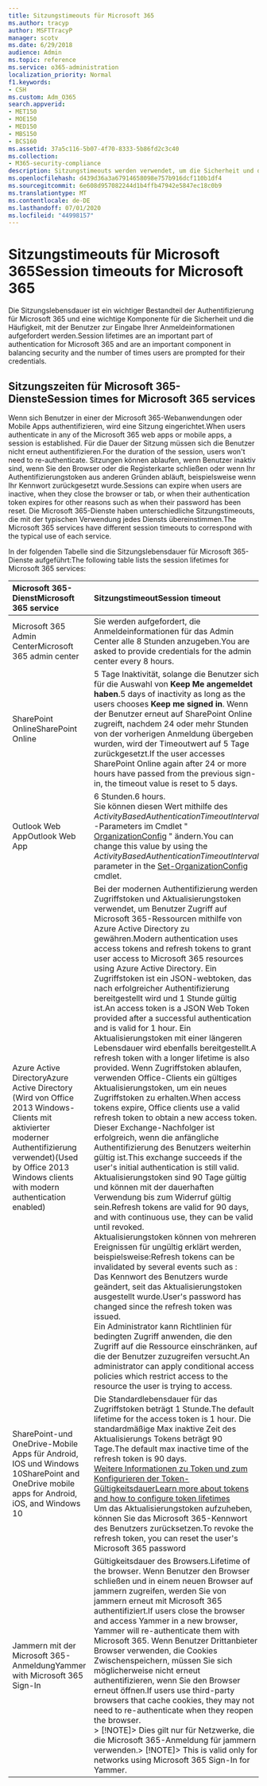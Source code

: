 ```yaml
---
title: Sitzungstimeouts für Microsoft 365
ms.author: tracyp
author: MSFTTracyP
manager: scotv
ms.date: 6/29/2018
audience: Admin
ms.topic: reference
ms.service: o365-administration
localization_priority: Normal
f1.keywords:
- CSH
ms.custom: Adm_O365
search.appverid:
- MET150
- MOE150
- MED150
- MBS150
- BCS160
ms.assetid: 37a5c116-5b07-4f70-8333-5b86fd2c3c40
ms.collection:
- M365-security-compliance
description: Sitzungstimeouts werden verwendet, um die Sicherheit und den einfachen Zugriff in Microsoft 365-Client-apps auszugleichen.
ms.openlocfilehash: d439d36a3a67914658098e757b916dcf110b1df4
ms.sourcegitcommit: 6e608d957082244d1b4ffb47942e5847ec18c0b9
ms.translationtype: MT
ms.contentlocale: de-DE
ms.lasthandoff: 07/01/2020
ms.locfileid: "44998157"
---
```

# <a name="session-timeouts-for-microsoft-365"></a><span data-ttu-id="f61d3-103">Sitzungstimeouts für Microsoft 365</span><span class="sxs-lookup"><span data-stu-id="f61d3-103">Session timeouts for Microsoft 365</span></span>

<span data-ttu-id="f61d3-104">Die Sitzungslebensdauer ist ein wichtiger Bestandteil der Authentifizierung für Microsoft 365 und eine wichtige Komponente für die Sicherheit und die Häufigkeit, mit der Benutzer zur Eingabe Ihrer Anmeldeinformationen aufgefordert werden.</span><span class="sxs-lookup"><span data-stu-id="f61d3-104">Session lifetimes are an important part of authentication for Microsoft 365 and are an important component in balancing security and the number of times users are prompted for their credentials.</span></span>
  
## <a name="session-times-for-microsoft-365-services"></a><span data-ttu-id="f61d3-105">Sitzungszeiten für Microsoft 365-Dienste</span><span class="sxs-lookup"><span data-stu-id="f61d3-105">Session times for Microsoft 365 services</span></span>

<span data-ttu-id="f61d3-106">Wenn sich Benutzer in einer der Microsoft 365-Webanwendungen oder Mobile Apps authentifizieren, wird eine Sitzung eingerichtet.</span><span class="sxs-lookup"><span data-stu-id="f61d3-106">When users authenticate in any of the Microsoft 365 web apps or mobile apps, a session is established.</span></span> <span data-ttu-id="f61d3-107">Für die Dauer der Sitzung müssen sich die Benutzer nicht erneut authentifizieren.</span><span class="sxs-lookup"><span data-stu-id="f61d3-107">For the duration of the session, users won't need to re-authenticate.</span></span> <span data-ttu-id="f61d3-108">Sitzungen können ablaufen, wenn Benutzer inaktiv sind, wenn Sie den Browser oder die Registerkarte schließen oder wenn Ihr Authentifizierungstoken aus anderen Gründen abläuft, beispielsweise wenn Ihr Kennwort zurückgesetzt wurde.</span><span class="sxs-lookup"><span data-stu-id="f61d3-108">Sessions can expire when users are inactive, when they close the browser or tab, or when their authentication token expires for other reasons such as when their password has been reset.</span></span> <span data-ttu-id="f61d3-109">Die Microsoft 365-Dienste haben unterschiedliche Sitzungstimeouts, die mit der typischen Verwendung jedes Diensts übereinstimmen.</span><span class="sxs-lookup"><span data-stu-id="f61d3-109">The Microsoft 365 services have different session timeouts to correspond with the typical use of each service.</span></span>
  
<span data-ttu-id="f61d3-110">In der folgenden Tabelle sind die Sitzungslebensdauer für Microsoft 365-Dienste aufgeführt:</span><span class="sxs-lookup"><span data-stu-id="f61d3-110">The following table lists the session lifetimes for Microsoft 365 services:</span></span>
  
|<span data-ttu-id="f61d3-111">**Microsoft 365-Dienst**</span><span class="sxs-lookup"><span data-stu-id="f61d3-111">**Microsoft 365 service**</span></span>|<span data-ttu-id="f61d3-112">**Sitzungstimeout**</span><span class="sxs-lookup"><span data-stu-id="f61d3-112">**Session timeout**</span></span>|
|:-----|:-----|
|<span data-ttu-id="f61d3-113">Microsoft 365 Admin Center</span><span class="sxs-lookup"><span data-stu-id="f61d3-113">Microsoft 365 admin center</span></span>  <br/> |<span data-ttu-id="f61d3-114">Sie werden aufgefordert, die Anmeldeinformationen für das Admin Center alle 8 Stunden anzugeben.</span><span class="sxs-lookup"><span data-stu-id="f61d3-114">You are asked to provide credentials for the admin center every 8 hours.</span></span>  <br/> |
|<span data-ttu-id="f61d3-115">SharePoint Online</span><span class="sxs-lookup"><span data-stu-id="f61d3-115">SharePoint Online</span></span>  <br/> |<span data-ttu-id="f61d3-116">5 Tage Inaktivität, solange die Benutzer sich für die Auswahl von **Keep Me angemeldet haben**.</span><span class="sxs-lookup"><span data-stu-id="f61d3-116">5 days of inactivity as long as the users chooses **Keep me signed in**.</span></span> <span data-ttu-id="f61d3-117">Wenn der Benutzer erneut auf SharePoint Online zugreift, nachdem 24 oder mehr Stunden von der vorherigen Anmeldung übergeben wurden, wird der Timeoutwert auf 5 Tage zurückgesetzt.</span><span class="sxs-lookup"><span data-stu-id="f61d3-117">If the user accesses SharePoint Online again after 24 or more hours have passed from the previous sign-in, the timeout value is reset to 5 days.</span></span>  <br/> |
|<span data-ttu-id="f61d3-118">Outlook Web App</span><span class="sxs-lookup"><span data-stu-id="f61d3-118">Outlook Web App</span></span>  <br/> |<span data-ttu-id="f61d3-119">6 Stunden.</span><span class="sxs-lookup"><span data-stu-id="f61d3-119">6 hours.</span></span>  <br/> <span data-ttu-id="f61d3-120">Sie können diesen Wert mithilfe des _ActivityBasedAuthenticationTimeoutInterval_ -Parameters im Cmdlet " [OrganizationConfig](https://go.microsoft.com/fwlink/p/?LinkId=615378) " ändern.</span><span class="sxs-lookup"><span data-stu-id="f61d3-120">You can change this value by using the  _ActivityBasedAuthenticationTimeoutInterval_ parameter in the [Set-OrganizationConfig](https://go.microsoft.com/fwlink/p/?LinkId=615378) cmdlet.</span></span>  <br/> |
|<span data-ttu-id="f61d3-121">Azure Active Directory</span><span class="sxs-lookup"><span data-stu-id="f61d3-121">Azure Active Directory</span></span>  <br/> <span data-ttu-id="f61d3-122">(Wird von Office 2013 Windows-Clients mit aktivierter moderner Authentifizierung verwendet)</span><span class="sxs-lookup"><span data-stu-id="f61d3-122">(Used by Office 2013 Windows clients with modern authentication enabled)</span></span>  <br/> | <span data-ttu-id="f61d3-123">Bei der modernen Authentifizierung werden Zugriffstoken und Aktualisierungstoken verwendet, um Benutzer Zugriff auf Microsoft 365-Ressourcen mithilfe von Azure Active Directory zu gewähren.</span><span class="sxs-lookup"><span data-stu-id="f61d3-123">Modern authentication uses access tokens and refresh tokens to grant user access to Microsoft 365 resources using Azure Active Directory.</span></span> <span data-ttu-id="f61d3-124">Ein Zugriffstoken ist ein JSON-webtoken, das nach erfolgreicher Authentifizierung bereitgestellt wird und 1 Stunde gültig ist.</span><span class="sxs-lookup"><span data-stu-id="f61d3-124">An access token is a JSON Web Token provided after a successful authentication and is valid for 1 hour.</span></span> <span data-ttu-id="f61d3-125">Ein Aktualisierungstoken mit einer längeren Lebensdauer wird ebenfalls bereitgestellt.</span><span class="sxs-lookup"><span data-stu-id="f61d3-125">A refresh token with a longer lifetime is also provided.</span></span> <span data-ttu-id="f61d3-126">Wenn Zugriffstoken ablaufen, verwenden Office-Clients ein gültiges Aktualisierungstoken, um ein neues Zugriffstoken zu erhalten.</span><span class="sxs-lookup"><span data-stu-id="f61d3-126">When access tokens expire, Office clients use a valid refresh token to obtain a new access token.</span></span> <span data-ttu-id="f61d3-127">Dieser Exchange-Nachfolger ist erfolgreich, wenn die anfängliche Authentifizierung des Benutzers weiterhin gültig ist.</span><span class="sxs-lookup"><span data-stu-id="f61d3-127">This exchange succeeds if the user's initial authentication is still valid.</span></span>  <br/>  <span data-ttu-id="f61d3-128">Aktualisierungstoken sind 90 Tage gültig und können mit der dauerhaften Verwendung bis zum Widerruf gültig sein.</span><span class="sxs-lookup"><span data-stu-id="f61d3-128">Refresh tokens are valid for 90 days, and with continuous use, they can be valid until revoked.</span></span>  <br/>  <span data-ttu-id="f61d3-129">Aktualisierungstoken können von mehreren Ereignissen für ungültig erklärt werden, beispielsweise:</span><span class="sxs-lookup"><span data-stu-id="f61d3-129">Refresh tokens can be invalidated by several events such as :</span></span>  <br/>  <span data-ttu-id="f61d3-130">Das Kennwort des Benutzers wurde geändert, seit das Aktualisierungstoken ausgestellt wurde.</span><span class="sxs-lookup"><span data-stu-id="f61d3-130">User's password has changed since the refresh token was issued.</span></span>  <br/>  <span data-ttu-id="f61d3-131">Ein Administrator kann Richtlinien für bedingten Zugriff anwenden, die den Zugriff auf die Ressource einschränken, auf die der Benutzer zuzugreifen versucht.</span><span class="sxs-lookup"><span data-stu-id="f61d3-131">An administrator can apply conditional access policies which restrict access to the resource the user is trying to access.</span></span>  <br/> |
|<span data-ttu-id="f61d3-132">SharePoint-und OneDrive-Mobile Apps für Android, IOS und Windows 10</span><span class="sxs-lookup"><span data-stu-id="f61d3-132">SharePoint and OneDrive mobile apps for Android, iOS, and Windows 10</span></span>  <br/> |<span data-ttu-id="f61d3-133">Die Standardlebensdauer für das Zugriffstoken beträgt 1 Stunde.</span><span class="sxs-lookup"><span data-stu-id="f61d3-133">The default lifetime for the access token is 1 hour.</span></span> <span data-ttu-id="f61d3-134">Die standardmäßige Max inaktive Zeit des Aktualisierungs Tokens beträgt 90 Tage.</span><span class="sxs-lookup"><span data-stu-id="f61d3-134">The default max inactive time of the refresh token is 90 days.</span></span>  <br/> [<span data-ttu-id="f61d3-135">Weitere Informationen zu Token und zum Konfigurieren der Token-Gültigkeitsdauer</span><span class="sxs-lookup"><span data-stu-id="f61d3-135">Learn more about tokens and how to configure token lifetimes</span></span>](https://docs.microsoft.com/azure/active-directory/active-directory-configurable-token-lifetimes) <br/> <span data-ttu-id="f61d3-136">Um das Aktualisierungstoken aufzuheben, können Sie das Microsoft 365-Kennwort des Benutzers zurücksetzen.</span><span class="sxs-lookup"><span data-stu-id="f61d3-136">To revoke the refresh token, you can reset the user's Microsoft 365 password</span></span>  <br/> |
|<span data-ttu-id="f61d3-137">Jammern mit der Microsoft 365-Anmeldung</span><span class="sxs-lookup"><span data-stu-id="f61d3-137">Yammer with Microsoft 365 Sign-In</span></span>  <br/> |<span data-ttu-id="f61d3-138">Gültigkeitsdauer des Browsers.</span><span class="sxs-lookup"><span data-stu-id="f61d3-138">Lifetime of the browser.</span></span> <span data-ttu-id="f61d3-139">Wenn Benutzer den Browser schließen und in einem neuen Browser auf jammern zugreifen, werden Sie von jammern erneut mit Microsoft 365 authentifiziert.</span><span class="sxs-lookup"><span data-stu-id="f61d3-139">If users close the browser and access Yammer in a new browser, Yammer will re-authenticate them with Microsoft 365.</span></span> <span data-ttu-id="f61d3-140">Wenn Benutzer Drittanbieter Browser verwenden, die Cookies Zwischenspeichern, müssen Sie sich möglicherweise nicht erneut authentifizieren, wenn Sie den Browser erneut öffnen.</span><span class="sxs-lookup"><span data-stu-id="f61d3-140">If users use third-party browsers that cache cookies, they may not need to re-authenticate when they reopen the browser.</span></span>  <br/> <span data-ttu-id="f61d3-141">> [!NOTE]> Dies gilt nur für Netzwerke, die die Microsoft 365-Anmeldung für jammern verwenden.</span><span class="sxs-lookup"><span data-stu-id="f61d3-141">> [!NOTE]> This is valid only for networks using Microsoft 365 Sign-In for Yammer.</span></span>           |
   

